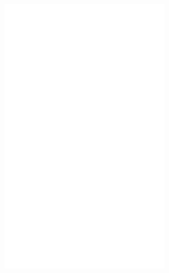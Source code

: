 <!---
- 👋 Hi, I’m @LangHui He
- 👀 I’m interested in doing nothing
- 🌱 I’m currently learning coding Y'll know 
- 💞️ I’m looking to collaborate on anything
- 📫 Google me haha

[![Top Langs](https://github-readme-stats.vercel.app/api/top-langs/?username=LangHuiHE&hide=Scilab&count_private=true)](https://github.com/anuraghazra/github-readme-stats)


[![Anurag's GitHub stats](https://github-readme-stats.vercel.app/api?username=LangHuiHE&theme=synthwave&count_private=true)](https://github.com/anuraghazra/github-readme-stats)
--->

![Metrics](https://github.com/LangHuiHE/LangHuiHE/blob/master/github-metrics.svg)


<!---
LangHuiHE/LangHuiHE is a ✨ special ✨ repository because its `README.md` (this file) appears on your GitHub profile.
You can click the Preview link to take a look at your changes.
--->
